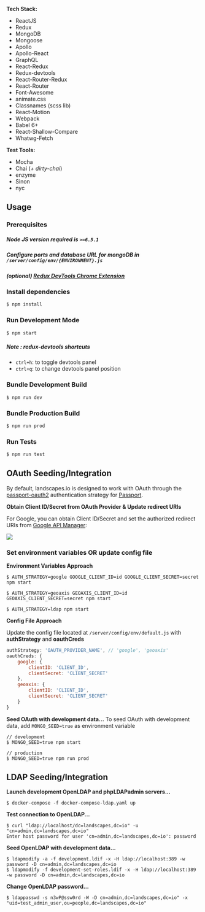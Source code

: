 **Tech Stack:**

- ReactJS
- Redux
- MongoDB
- Mongoose
- Apollo
- Apollo-React
- GraphQL
- React-Redux
- Redux-devtools
- React-Router-Redux
- React-Router
- Font-Awesome
- animate.css
- Classnames (scss lib)
- React-Motion
- Webpack
- Babel 6+
- React-Shallow-Compare
- Whatwg-Fetch


**Test Tools:**

- Mocha
- Chai (*+ dirty-chai*)
- enzyme
- Sinon
- nyc


## Usage

### Prerequisites

##### Node JS version required is `>=6.5.1`
##### Configure ports and database URL for mongoDB in ```/server/config/env/{ENVIRONMENT}.js```
##### (optional) [Redux DevTools Chrome Extension](https://chrome.google.com/webstore/detail/redux-devtools/lmhkpmbekcpmknklioeibfkpmmfibljd)


### Install dependencies

```bash
$ npm install
```

### Run Development Mode

```bash
$ npm start
```

##### Note : redux-devtools shortcuts
- `ctrl+h`: to toggle devtools panel
- `ctrl+q`: to change devtools panel position


### Bundle Development Build

```bash
$ npm run dev
```

### Bundle Production Build

```bash
$ npm run prod
```

### Run Tests

```bash
$ npm run test
```

## OAuth Seeding/Integration

By default, landscapes.io is designed to work with OAuth through the [passport-oauth2](https://github.com/jaredhanson/passport-oauth2) authentication strategy for [Passport](http://passportjs.org/).

**Obtain Client ID/Secret from OAuth Provider & Update redirect URIs**

For Google, you can obtain Client ID/Secret and set the authorized redirect URIs from [Google API Manager](https://console.developers.google.com/apis/credentials):

![](http://1.1m.yt/P81UFvm.png)

### Set environment variables OR update config file

**Environment Variables Approach**
```
$ AUTH_STRATEGY=google GOOGLE_CLIENT_ID=id GOOGLE_CLIENT_SECRET=secret npm start

$ AUTH_STRATEGY=geoaxis GEOAXIS_CLIENT_ID=id GEOAXIS_CLIENT_SECRET=secret npm start

$ AUTH_STRATEGY=ldap npm start

```

**Config File Approach**

Update the config file located at ```/server/config/env/default.js``` with **authStrategy** and **oauthCreds**
```javascript
authStrategy: 'OAUTH_PROVIDER_NAME', // 'google', 'geoaxis'
oauthCreds: {
    google: {
        clientID: 'CLIENT_ID',
        clientSecret: 'CLIENT_SECRET'
    },
    geoaxis: {
        clientID: 'CLIENT_ID',
        clientSecret: 'CLIENT_SECRET'
    }
}
```

**Seed OAuth with development data...**
To seed OAuth with development data, add `MONGO_SEED=true` as environment variable
```
// development
$ MONGO_SEED=true npm start

// production
$ MONGO_SEED=true npm run prod
```

## LDAP Seeding/Integration

**Launch development OpenLDAP and phpLDAPadmin servers...**
```
$ docker-compose -f docker-compose-ldap.yaml up
```

**Test connection to OpenLDAP...**
```
$ curl "ldap://localhost/dc=landscapes,dc=io" -u "cn=admin,dc=landscapes,dc=io"
Enter host password for user 'cn=admin,dc=landscapes,dc=io': password
```

**Seed OpenLDAP with development data...**
```
$ ldapmodify -a -f development.ldif -x -H ldap://localhost:389 -w password -D cn=admin,dc=landscapes,dc=io
$ ldapmodify -f development-set-roles.ldif -x -H ldap://localhost:389 -w password -D cn=admin,dc=landscapes,dc=io
```

**Change OpenLDAP password...**
```
$ ldappasswd -s n3wP@ssw0rd -W -D cn=admin,dc=landscapes,dc=io" -x "uid=test_admin_user,ou=people,dc=landscapes,dc=io"
```
